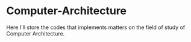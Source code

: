 # Computer-Architecture
Here I'll store the codes that implements matters on the field of study of Computer Architecture.

